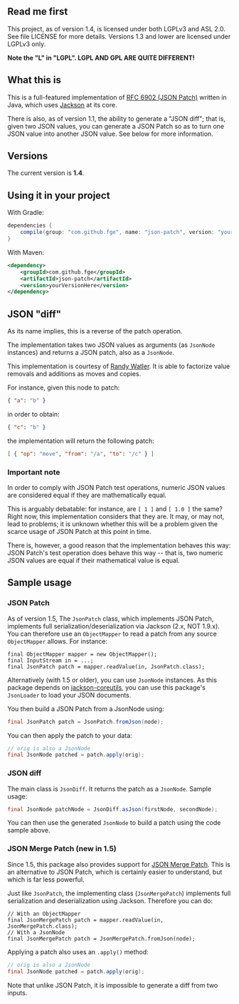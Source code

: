 ## Read me first

This project, as of version 1.4, is licensed under both LGPLv3 and ASL 2.0. See
file LICENSE for more details. Versions 1.3 and lower are licensed under LGPLv3
only.

**Note the "L" in "LGPL". LGPL AND GPL ARE QUITE DIFFERENT!**

## What this is

This is a full-featured implementation of [RFC 6902 (JSON
Patch)](http://tools.ietf.org/html/rfc6902) written in Java, which uses
[Jackson](http://jackson.codehaus.org) at its core.

There is also, as of version 1.1, the ability to generate a "JSON diff"; that is, given two JSON
values, you can generate a JSON Patch so as to turn one JSON value into another JSON value. See
below for more information.

## Versions

The current version is **1.4**.

## Using it in your project

With Gradle:

```groovy
dependencies {
    compile(group: "com.github.fge", name: "json-patch", version: "yourVersionHere");
}
```

With Maven:

```xml
<dependency>
    <groupId>com.github.fge</groupId>
    <artifactId>json-patch</artifactId>
    <version>yourVersionHere</version>
</dependency>
```

## JSON "diff"

As its name implies, this is a reverse of the patch operation.

The implementation takes two JSON values as arguments (as `JsonNode` instances) and returns a JSON
patch, also as a `JsonNode`.

This implementation is courtesy of [Randy Watler](https://github.com/rwatler). It is able to
factorize value removals and additions as moves and copies.

For instance, given this node to patch:

```json
{ "a": "b" }
```

in order to obtain:

```json
{ "c": "b" }
```

the implementation will return the following patch:

```json
[ { "op": "move", "from": "/a", "to": "/c" } ]
```

### Important note

In order to comply with JSON Patch test operations, numeric JSON values are considered equal if they
are mathematically equal.

This is arguably debatable: for instance, are `[ 1 ]` and `[ 1.0 ]` the same? Right now, this
implementation considers that they are. It may, or may not, lead to problems; it is unknown whether
this will be a problem given the scarce usage of JSON Patch at this point in time.

There is, however, a good reason that the implementation behaves this way: JSON Patch's test
operation does behave this way -- that is, two numeric JSON values are equal if their mathematical
value is equal.

## Sample usage

### JSON Patch

As of version 1.5, The `JsonPatch` class, which implements JSON Patch, implements full
serialization/deserialization via Jackson (2.x, NOT 1.9.x). You can therefore use an `ObjectMapper`
to read a patch from any source `ObjectMapper` allows. For instance:

```
final ObjectMapper mapper = new ObjectMapper();
final InputStream in = ...;
final JsonPatch patch = mapper.readValue(in, JsonPatch.class);
```

Alternatively (with 1.5 or older), you can use `JsonNode` instances. As this package depends on
[jackson-coreutils](https://github.com/fge/jackson-coreutils), you can use this package's
`JsonLoader` to load your JSON documents.

You then build a JSON Patch from a JsonNode using:

```java
final JsonPatch patch = JsonPatch.fromJson(node);
```

You can then apply the patch to your data:

```java
// orig is also a JsonNode
final JsonNode patched = patch.apply(orig);
```

### JSON diff

The main class is `JsonDiff`. It returns the patch as a `JsonNode`. Sample usage:

```java
final JsonNode patchNode = JsonDiff.asJson(firstNode, secondNode);
```

You can then use the generated `JsonNode` to build a patch using the code sample above.

### JSON Merge Patch (new in 1.5)

Since 1.5, this package also provides support for [JSON Merge
Patch](http://tools.ietf.org/html/draft-ietf-appsawg-json-merge-patch-02). This is an alternative to
JSON Patch, which is certainly easier to understand, but which is far less powerful.

Just like `JsonPatch`, the implementing class (`JsonMergePatch`) implements full serialization and
deserialization using Jackson. Therefore you can do:

```
// With an ObjectMapper
final JsonMergePatch patch = mapper.readValue(in, JsonMergePatch.class);
// With a JsonNode
final JsonMergePatch patch = JsonMergePatch.fromJson(node);
```

Applying a patch also uses an `.apply()` method:

```java
// orig is also a JsonNode
final JsonNode patched = patch.apply(orig);
```

Note that unlike JSON Patch, it is impossible to generate a diff from two inputs.

